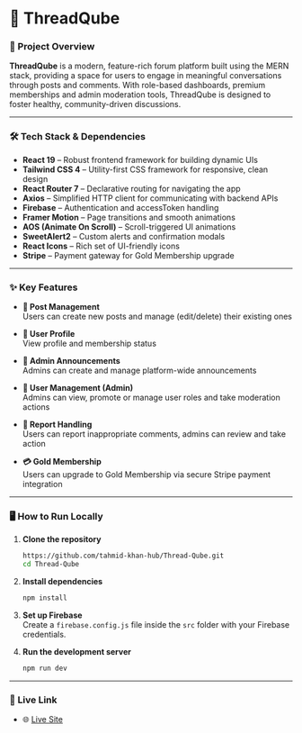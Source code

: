 # 💬 ThreadQube

### 📝 Project Overview  
**ThreadQube** is a modern, feature-rich forum platform built using the MERN stack, providing a space for users to engage in meaningful conversations through posts and comments. With role-based dashboards, premium memberships and admin moderation tools, ThreadQube is designed to foster healthy, community-driven discussions.

---

### 🛠 Tech Stack & Dependencies  
- **React 19** – Robust frontend framework for building dynamic UIs  
- **Tailwind CSS 4** – Utility-first CSS framework for responsive, clean design  
- **React Router 7** – Declarative routing for navigating the app  
- **Axios** – Simplified HTTP client for communicating with backend APIs  
- **Firebase** – Authentication and accessToken handling  
- **Framer Motion** – Page transitions and smooth animations  
- **AOS (Animate On Scroll)** – Scroll-triggered UI animations  
- **SweetAlert2** – Custom alerts and confirmation modals  
- **React Icons** – Rich set of UI-friendly icons  
- **Stripe** – Payment gateway for Gold Membership upgrade  

---

### ✨ Key Features  

- **📝 Post Management**  
  Users can create new posts and manage (edit/delete) their existing ones  

- **👤 User Profile**  
  View profile and membership status  

- **📢 Admin Announcements**  
  Admins can create and manage platform-wide announcements  

- **👥 User Management (Admin)**  
  Admins can view, promote or manage user roles and take moderation actions  

- **🚩 Report Handling**  
  Users can report inappropriate comments, admins can review and take action  

- **💳 Gold Membership**  
  Users can upgrade to Gold Membership via secure Stripe payment integration  

---

### 🖥️ How to Run Locally  

1. **Clone the repository**
   ```bash
   https://github.com/tahmid-khan-hub/Thread-Qube.git
   cd Thread-Qube

   
2. **Install dependencies**
   ```bash
   npm install
   ```

3. **Set up Firebase**  
   Create a `firebase.config.js` file inside the `src` folder with your Firebase credentials.

4. **Run the development server**
   ```bash
   npm run dev
   ```

---

### 🔗 Live Link  
- 🌐 [Live Site](https://threadqube.netlify.app)
